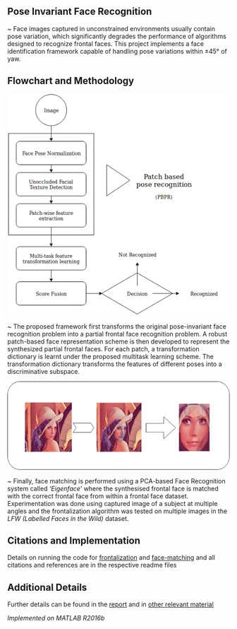 ## Pose Invariant Face Recognition

 ~ Face images captured in unconstrained environments usually contain pose variation, which significantly degrades the performance of algorithms designed to recognize frontal faces. This project implements a face identification framework capable of handling pose variations within ±45° of yaw.

## Flowchart and Methodology

<p align="center">
  <img width="500" height="500" src="https://github.com/amanshenoy/pose-invariant-face-recognition/blob/master/flowchart.png">
</p>


~ The proposed framework first transforms the original pose-invariant face recognition problem into a partial frontal face recognition problem. A robust patch-based face representation scheme is then developed to represent the synthesized partial frontal faces. For each patch, a transformation dictionary is learnt under the proposed multitask learning scheme. The transformation dictionary transforms the features of different poses into a discriminative subspace.

<p align="center">
  <img width="600" height="200" src="https://github.com/amanshenoy/pose-invariant-face-recognition/blob/master/frontalization.png">
</p>

 ~ Finally, face matching is performed using a PCA-based Face Recognition system called *‘Eigenface’* where the synthesised frontal face is matched with the correct frontal face from within a frontal face dataset. Experimentation was done using captured image of a subject at multiple angles and the frontalization algorithm was tested on multiple images in the *LFW (Labelled Faces in the Wild)* dataset.

## Citations and Implementation

Details on running the code for [frontalization](https://github.com/amanshenoy/pose-invariant-face-recognition/tree/master/frontalization) and [face-matching](https://github.com/amanshenoy/pose-invariant-face-recognition/tree/master/eigenface) and all citations and references are in the respective readme files

## Additional Details

Further details can be found in the [report](https://github.com/amanshenoy/pose-invariant-face-recognition/blob/master/literature/PIFR-Report.pdf) and in [other relevant material](https://github.com/amanshenoy/pose-invariant-face-recognition/tree/master/literature)

*Implemented on MATLAB R2016b*  
